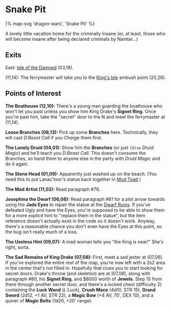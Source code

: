 # Snake Pit

{% map-svg 'dragon-wars', 'Snake Pit' %}

A lovely little vacation home for the criminally insane (or, at least, those who will become insane after being declared criminals by Namtar...)

## Exits

East: [Isle of the Damned](/dragon-wars/maps/dilmun) (03,19).

(11,14): The ferrymaster will take you to the [King's Isle](/dragon-wars/maps/dilmun) ambush point (20,26).

## Points of Interest

**The Boathouse (12,10):** There's a young man guarding the boathouse who won't let you past unless you show him King Drake's **Signet Ring**. Once you're past him, take the "secret" door to the N and meet the ferrymaster at (11,14).

**Loose Branches (08,13):** Pick up some **Branches** here. Technically, they will cast *D:Beast Call* if you *Charge* them first.

**The Lonely Druid (04,01):** Show him the **Branches** (or just `(U)se` *Druid Magic*) and he'll teach you *D:Beast Call*. This doesn't consume the Branches, so hand them to anyone else in the party with *Druid Magic* and do it again.

**The Stone Head (01,09):** Apparently just washed up on the beach. (You need this to put Lanac'toor's statue back together in [Mud Toad](/dragon-wars/maps/mud-toad).)

**The Mad Artist (11,02):** Read paragraph #76.

**Josephina the Dwarf (06,08):** Read paragraph #81 for a plot arrow towards using the **Jade Eyes** to repair the statue at the [Dwarf Ruins](/dragon-wars/maps/dwarf-ruins). If you've defeated Ugly and have the Eyes, you're supposed to be able to show them for a more explicit hint to "replace them in the statue", but the item reference doesn't actually exist in the code so it doesn't work. Anyway, there's a reasonable chance you don't even have the Eyes at this point, so the bug isn't really much of a loss.

**The Useless Hint (09,07):** A mad woman tells you "the King is near!" She's right, sorta.

**The Sad Remains of King Drake (07,08):** First, meet a sad jester at (07,06). If you've explored the entire rest of the map, you're now left with a 2x2 area in the center that's not filled in. Hopefully that clues you to start looking for secret doors. Drake's throne (and skeleton) are at (07,08), along with paragraph #80, his **Signet Ring**, and $8000 worth of **Jewels**. Step 1S from there through another secret door, and there's a locked chest (difficulty 2) containing the **Luck Wand** (*L:Luck*), **Crush Mace** (4d10, STR 15), **Grand Sword** (2d12, +1 AV, STR 22), a **Magic Bow** (+4 AV, 70', DEX 10), and a quiver of **Magic Bolts** (1d20, +20' range).
